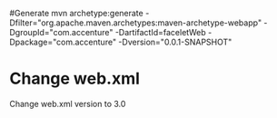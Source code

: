 #Generate
	mvn archetype:generate -Dfilter="org.apache.maven.archetypes:maven-archetype-webapp" -DgroupId="com.accenture" -DartifactId=faceletWeb -Dpackage="com.accenture" -Dversion="0.0.1-SNAPSHOT"


# Change web.xml

Change web.xml version to 3.0

